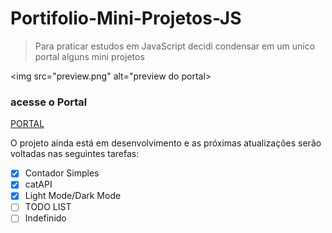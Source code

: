 # Portifolio-Mini-Projetos-JS

> Para praticar estudos em JavaScript decidi condensar em um unico portal alguns mini projetos

<img src="preview.png" alt="preview do portal>

### acesse o Portal 
<a href="#">PORTAL</a>

O projeto ainda está em desenvolvimento e as próximas atualizações serão voltadas nas seguintes tarefas:


- [x] Contador Simples
- [x] catAPI
- [x] Light Mode/Dark Mode
- [ ] TODO LIST
- [ ] Indefinido
